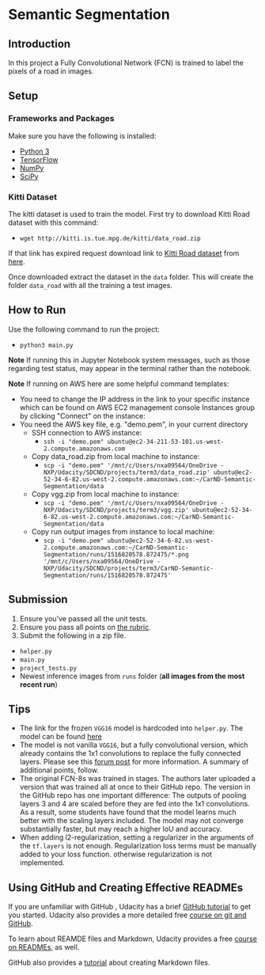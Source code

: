 # Semantic Segmentation
## Introduction
In this project a Fully Convolutional Network (FCN) is trained to label the pixels of a road in images.

## Setup
### Frameworks and Packages
Make sure you have the following is installed:
 - [Python 3](https://www.python.org/)
 - [TensorFlow](https://www.tensorflow.org/)
 - [NumPy](http://www.numpy.org/)
 - [SciPy](https://www.scipy.org/)
 
### Kitti Dataset
The kitti dataset is used to train the model.  First try to download Kitti Road dataset with this command:
 - `wget http://kitti.is.tue.mpg.de/kitti/data_road.zip`
 
If that link has expired request download link to [Kitti Road dataset](http://www.cvlibs.net/datasets/kitti/eval_road.php) from [here](http://www.cvlibs.net/download.php?file=data_road.zip).

Once downloaded extract the dataset in the `data` folder.  This will create the folder `data_road` with all the training a test images.

## How to Run
Use the following command to run the project:

- `python3 main.py`

**Note** If running this in Jupyter Notebook system messages, such as those regarding test status, may appear in the terminal rather than the notebook.

**Note** If running on AWS here are some helpful command templates:
 - You need to change the IP address in the link to your specific instance which can be found on AWS EC2 management console Instances group by clicking "Connect" on the instance:
 - You need the AWS key file, e.g. "demo.pem", in your current directory
    - SSH connection to AWS instance:
        - `ssh -i "demo.pem" ubuntu@ec2-34-211-53-101.us-west-2.compute.amazonaws.com`
    - Copy data_road.zip from local machine to instance:
        - `scp -i "demo.pem" '/mnt/c/Users/nxa09564/OneDrive - NXP/Udacity/SDCND/projects/term3/data_road.zip' ubuntu@ec2-52-34-6-82.us-west-2.compute.amazonaws.com:~/CarND-Semantic-Segmentation/data`
    - Copy vgg.zip from local machine to instance:
        - `scp -i "demo.pem" '/mnt/c/Users/nxa09564/OneDrive - NXP/Udacity/SDCND/projects/term3/vgg.zip' ubuntu@ec2-52-34-6-82.us-west-2.compute.amazonaws.com:~/CarND-Semantic-Segmentation/data`
    - Copy run output images from instance to local machine:
        - `scp -i "demo.pem" ubuntu@ec2-52-34-6-82.us-west-2.compute.amazonaws.com:~/CarND-Semantic-Segmentation/runs/1516820578.872475/*.png '/mnt/c/Users/nxa09564/OneDrive - NXP/Udacity/SDCND/projects/term3/CarND-Semantic-Segmentation/runs/1516820578.872475'`


## Submission
1. Ensure you've passed all the unit tests.
2. Ensure you pass all points on [the rubric](https://review.udacity.com/#!/rubrics/989/view).
3. Submit the following in a zip file.
 - `helper.py`
 - `main.py`
 - `project_tests.py`
 - Newest inference images from `runs` folder  (**all images from the most recent run**)
 
## Tips
- The link for the frozen `VGG16` model is hardcoded into `helper.py`.  The model can be found [here](https://s3-us-west-1.amazonaws.com/udacity-selfdrivingcar/vgg.zip)
- The model is not vanilla `VGG16`, but a fully convolutional version, which already contains the 1x1 convolutions to replace the fully connected layers. Please see this [forum post](https://discussions.udacity.com/t/here-is-some-advice-and-clarifications-about-the-semantic-segmentation-project/403100/8?u=subodh.malgonde) for more information.  A summary of additional points, follow. 
- The original FCN-8s was trained in stages. The authors later uploaded a version that was trained all at once to their GitHub repo.  The version in the GitHub repo has one important difference: The outputs of pooling layers 3 and 4 are scaled before they are fed into the 1x1 convolutions.  As a result, some students have found that the model learns much better with the scaling layers included. The model may not converge substantially faster, but may reach a higher IoU and accuracy. 
- When adding l2-regularization, setting a regularizer in the arguments of the `tf.layers` is not enough. Regularization loss terms must be manually added to your loss function. otherwise regularization is not implemented.
 
## Using GitHub and Creating Effective READMEs
If you are unfamiliar with GitHub , Udacity has a brief [GitHub tutorial](http://blog.udacity.com/2015/06/a-beginners-git-github-tutorial.html) to get you started. Udacity also provides a more detailed free [course on git and GitHub](https://www.udacity.com/course/how-to-use-git-and-github--ud775).

To learn about REAMDE files and Markdown, Udacity provides a free [course on READMEs](https://www.udacity.com/courses/ud777), as well. 

GitHub also provides a [tutorial](https://guides.github.com/features/mastering-markdown/) about creating Markdown files.
